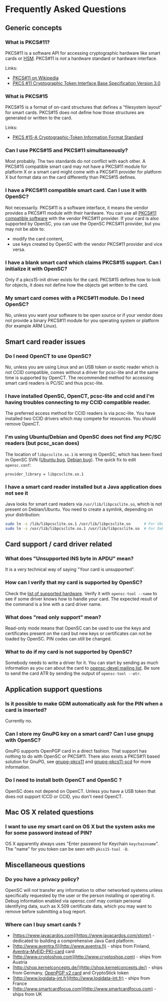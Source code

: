# Frequently Asked Questions

## Generic concepts

### What is PKCS#11?

PKCS#11 is a software API for accessing cryptographic hardware like smart cards or [HSM](http://en.wikipedia.org/wiki/Hardware_security_modules). PKCS#11 is *not* a hardware standard or hardware interface.

Links:

* [PKCS#11 on Wikipedia](https://en.wikipedia.org/wiki/PKCS_11)
* [PKCS #11 Cryptographic Token Interface Base Specification Version 3.0](https://docs.oasis-open.org/pkcs11/pkcs11-base/v3.0/pkcs11-base-v3.0.html)

### What is PKCS#15

PKCS#15 is a format of on-card structures that defines a "filesystem layout" for smart cards. PKCS#15 does not define how those structures are generated or written to the card.

Links:

* [PKCS #15-A Cryptographic-Token Information Format Standard](https://www.usenix.org/legacy/publications/library/proceedings/smartcard99/full_papers/nystrom/nystrom.pdf)

### Can I use PKCS#15 and PKCS#11 simultaneously?

Most probably. The two standards do not conflict with each other. A PKCS#15 compatible smart card may not have a PKCS#11 module for platform X or a smart card might come with a PKCS#11 provider for platform X but format data on the card differently than PKCS#15 defines.

### I have a PKCS#11 compatible smart card. Can I use it with OpenSC?

Not necessarily. PKCS#11 is a software interface, it means the vendor provides a PKCS#11 module with their hardware. You can use all [PKCS#11 compatible software](Using-smart-cards-with-applications) with the vendor PKCS#11 provider. If your card is also supported by OpenSC, you can use the OpenSC PKCS#11 provider, but you may not be able to:

* modify the card content,
* use keys created by OpenSC with the vendor PKCS#11 provider and vice versa.

### I have a blank smart card which claims PKCS#15 support. Can I initialize it with OpenSC?

Only if a pkcs15-init driver exists for the card. PKCS#15 defines how to look for objects, it does not define how the objects get written to the card.

### My smart card comes with a PKCS#11 module. Do I need OpenSC?

No, unless you want your software to be open source or if your vendor does not provide a binary PKCS#11 module for you operating system or platform (for example ARM Linux).

## Smart card reader issues

### Do I need OpenCT to use OpenSC?

No, unless you are using Linux and an USB token or exotic reader which is not CCID compatible, comes without a driver for pcsc-lite and at the same time is supported by OpenCT. The recommended method for accessing smart card readers is PC/SC and thus pcsc-lite.

### I have installed OpenSC, OpenCT, pcsc-lite and ccid and I'm having troubles connecting to my CCID compatible reader.

The preferred access method for CCID readers is via pcsc-lite. You have installed two CCID drivers which may compete for resources. You should remove OpenCT.

### I'm using Ubuntu/Debian and OpenSC does not find any PC/SC readers (but pcsc_scan does)

The location of `libpcsclite.so.1` is wrong in OpenSC, which has been fixed in OpenSC SVN ([Ubuntu bug](https://bugs.launchpad.net/ubuntu/+source/opensc/+bug/380936), [Debian bug](http://bugs.debian.org/cgi-bin/bugreport.cgi?bug=531592)). The quick fix to edit `opensc.conf`:

```text
provider_library = libpcsclite.so.1
```

### I have a smart card reader installed but a Java application does not see it

Java looks for smart card readers via `/usr/lib/libpcsclite.so`, which is not present on Debian/Ubuntu. You need to create a symlink, depending on your distribution:

```bash
sudo ln -s /lib/libpcsclite.so.1 /usr/lib/libpcsclite.so      # For Ubuntu
sudo ln -s /usr/lib/libpcsclite.so.1 /usr/lib/libpcsclite.so  # For Debian</code></pre>
```

## Card support / card driver related

### What does "Unsupported INS byte in APDU" mean?

It is a very technical way of saying "Your card is unsupported".

### How can I verify that my card is supported by OpenSC?

Check the [list of supported hardware](Supported-hardware-(smart-cards-and-USB-tokens)). Verify it with `opensc-tool --name` to see if some driver knows how to handle your card. The expected result of the command is a line with a card driver name.

### What does "read only support" mean?

Read-only mode means that OpenSC can be used to use the keys and certificates present on the card but new keys or certificates can not be loaded by OpenSC. PIN codes can still be changed.

### What to do if my card is not supported by OpenSC?

Somebody needs to write a driver for it. You can start by sending as much information as you can about the card to [opensc-devel mailing list](Mailing-lists). Be sure to send the card ATR by sending the output of `opensc-tool --atr`.

## Application support questions

### Is it possible to make GDM automatically ask for the PIN when a card is inserted?

Currently no.

### Can I store my GnuPG key on a smart card? Can I use gnupg with OpenSC?

GnuPG supports OpenPGP card in a direct fashion. That support has nothing to do with OpenSC or PKCS#11. There also exists a PKCS#11 based solution for GnuPG, see [gnupg-pkcs11](https://gnupg-pkcs11.sourceforge.net/) and [gnupg-pkcs11-scd](https://github.com/alonbl/gnupg-pkcs11-scd) for more information.

### Do I need to install both OpenCT and OpenSC ?

OpenSC does not depend on OpenCT. Unless you have a USB token that does not support ICCD or CCID, you don't need OpenCT.

## Mac OS X related questions

### I want to use my smart card on OS X but the system asks me for some password instead of PIN?

OS X apparently always uses "Enter password for Keychain `keychainname`". The "name" for you token can be seen with `pkcs15-tool -D`.

## Miscellaneous questions

### Do you have a privacy policy?

OpenSC will not transfer any information to other networked systems unless specifically requested by the user or the person installing or operating it. Debug information enabled via opensc.conf may contain personal identifying data, such as X.509 certificate data, which you may want to remove before submitting a bug report.

### Where can I buy smart cards ?

* [https://www.javacardos.com](https://www.javacardos.com/store/) - dedicated to building a comprehensive Java Card platform.
* [http://www.aventra.fi](http://www.aventra.fi) - ships from Finland, [Aventra-MyEID-PKI-card](Aventra-MyEID-PKI-card) card
* [http://www.cryptoshop.com](http://www.cryptoshop.com) - ships from Austria
* [http://shop.kernelconcepts.de/](http://shop.kernelconcepts.de/) - ships from Germany, [OpenPGP v2 card](OpenPGP-card) and CryptoStick token
* [http://www.logidata-int.fr](http://www.logidata-int.fr) - ships from France
* [http://www.smartcardfocus.com](http://www.smartcardfocus.com) - ships from UK
